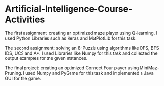 # Artificial-Intelligence-Course-Activities

The first assignment: creating an optimized maze player using Q-learning. I used Python Libraries such as Keras and MatPlotLib for this task.

The second assignment: solving an 8-Puzzle using algorithms like DFS, BFS IDS, UCS and A*. 
I used Libraries like Numpy for this task and collected the output examples for the given instances.

The final project: creating an optimized Connect Four player using MiniMaz-Pruning. I used Numpy and PyGame for this task and
implemented a Java GUI for the game.
